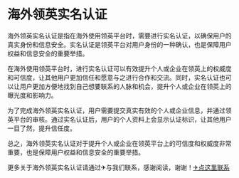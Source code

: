 # 海外领英实名认证

海外领英实名认证是指在海外使用领英平台时，需要进行实名认证，以确保用户的真实身份和信息安全。实名认证是领英平台对用户身份的一种确认，也是保障用户权益和信息安全的重要举措。

在海外使用领英平台时，进行实名认证可以有效提升个人或企业在领英上的权威度和可信度，让其他用户更加信任和愿意与之进行合作和交流。同时，实名认证也可以让用户更加方便地找到自己想要联系的人脉和机会，提升个人或企业在领英上的曝光度和影响力。

为了完成海外领英实名认证，用户需要提交真实有效的个人或企业信息，并通过领英平台的审核。通过实名认证后，用户的个人资料上会显示认证标识，让其他用户一目了然，提升信任度。

总之，海外领英实名认证对于提升个人或企业在领英平台上的可信度和权威度非常重要，也是保障用户权益和信息安全的重要举措。

更多关于海外领英实名认证请通过✈与我们联系，感谢阅读，谢谢！[✈点这里联系](https://w.k02.cc)